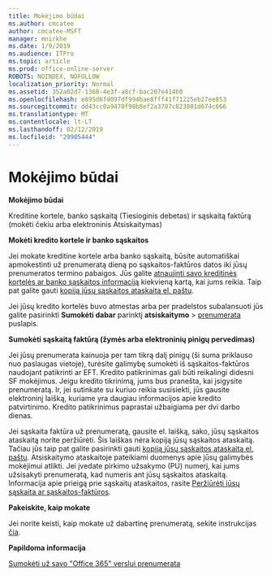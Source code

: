 ```yaml
---
title: Mokėjimo būdai
ms.author: cmcatee
author: cmcatee-MSFT
manager: mnirkhe
ms.date: 1/9/2019
ms.audience: ITPro
ms.topic: article
ms.prod: office-online-server
ROBOTS: NOINDEX, NOFOLLOW
localization_priority: Normal
ms.assetid: 352a02d7-1368-4e3f-a8cf-bac207e414b0
ms.openlocfilehash: e895d6fd097df994bae8fff41f71225eb27ee853
ms.sourcegitcommit: dd43cc0a9470f98b8ef2a3787c823801d674c666
ms.translationtype: MT
ms.contentlocale: lt-LT
ms.lasthandoff: 02/12/2019
ms.locfileid: "29905444"
---
```

# <a name="payment-options"></a>Mokėjimo būdai

 **Mokėjimo būdai**
  
Kreditine kortele, banko sąskaitą (Tiesioginis debetas) ir sąskaitą faktūrą (mokėti čekiu arba elektroninis Atsiskaitymas)
  
 **Mokėti kredito kortele ir banko sąskaitos**
  
Jei mokate kreditine kortele arba banko sąskaitą, būsite automatiškai apmokestinti už prenumeratą dieną po sąskaitos-faktūros datos iki jūsų prenumeratos termino pabaigos. Jūs galite [atnaujinti savo kreditinės kortelės ar banko sąskaitos informaciją](https://docs.microsoft.com/office365/admin/subscriptions-and-billing/add-update-or-remove-credit-card-or-bank-account?view=o365-worldwide) kiekvieną kartą, kai jums reikia. Taip pat galite gauti [kopiją jūsų sąskaitos ataskaitą el. paštu](https://docs.microsoft.com/office365/admin/subscriptions-and-billing/pay-for-your-subscription?view=o365-worldwide#receive-a-copy-of-your-billing-statement-in-email).
  
Jei jūsų kredito kortelės buvo atmestas arba per pradelstos subalansuoti jūs galite pasirinkti **Sumokėti dabar** parinktį **atsiskaitymo** \> [prenumerata](https://portal.office.com/adminportal/home#/subscriptions) puslapis. 
  
 **Sumokėti sąskaitą faktūrą (žymės arba elektroninių pinigų pervedimas)**
  
Jei jūsų prenumerata kainuoja per tam tikrą dalį pinigų (ši suma priklauso nuo paslaugas vietoje), turėsite galimybę sumokėti iš sąskaitos-faktūros naudojant patikrinti ar EFT. Kredito patikrinimas gali būti reikalingi didesni SF mokėjimus. Jeigu kredito tikrinimą, jums bus pranešta, kai įsigysite prenumeratą. Ir, jei sutinkate su kuriuo reikia susisiekti, jūs gausite elektroninį laišką, kuriame yra daugiau informacijos apie kredito patvirtinimo. Kredito patikrinimus paprastai užbaigiama per dvi darbo dienas.
  
Jei sąskaita faktūra už prenumeratą, gausite el. laišką, sako, jūsų sąskaitos ataskaitą norite peržiūrėti. Šis laiškas nėra kopiją jūsų sąskaitos ataskaitą. Tačiau jūs taip pat galite pasirinkti gauti [kopiją jūsų sąskaitos ataskaitą el. paštu](https://docs.microsoft.com/office365/admin/subscriptions-and-billing/pay-for-your-subscription?view=o365-worldwide#receive-a-copy-of-your-billing-statement-in-email). Atsiskaitymo ataskaitoje pateikiami duomenys apie jūsų galimybės mokėjimui atlikti. Jei įvedate pirkimo užsakymo (PU) numerį, kai jums užsisakyti prenumeratą, kad numeris ant jūsų sąskaitos ataskaitą. Informacija apie prieigą prie sąskaitų ataskaitos, rasite [Peržiūrėti jūsų sąskaita ar sąskaitos-faktūros](https://docs.microsoft.com/office365/admin/subscriptions-and-billing/view-your-bill-or-invoice?view=o365-worldwide).
  
 **Pakeiskite, kaip mokate**
  
Jei norite keisti, kaip mokate už dabartinę prenumeratą, sekite instrukcijas [čia](https://docs.microsoft.com/office365/admin/subscriptions-and-billing/change-payment-method?view=o365-worldwide).
  
 **Papildoma informacija**
  
[Sumokėti už savo "Office 365" verslui prenumerata](https://docs.microsoft.com/office365/admin/subscriptions-and-billing/pay-for-your-subscription?view=o365-worldwide)
  


